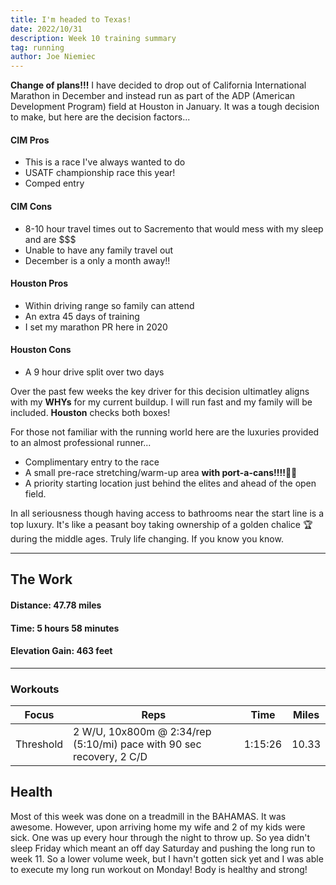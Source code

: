 ```yaml
---
title: I'm headed to Texas!
date: 2022/10/31
description: Week 10 training summary
tag: running
author: Joe Niemiec
---
```

**Change of plans!!!** I have decided to drop out of California International Marathon in December and instead run as part of the ADP (American Development Program) field at Houston in January. It was a tough decision to make, but here are the decision factors...

#### **CIM Pros**
- This is a race I've always wanted to do
- USATF championship race this year!
- Comped entry
  
#### **CIM Cons**
- 8-10 hour travel times out to Sacremento that would mess with my sleep and are $$$
- Unable to have any family travel out
- December is a only a month away!!
  
#### **Houston Pros**
- Within driving range so family can attend
- An extra 45 days of training
- I set my marathon PR here in 2020

#### **Houston Cons**
- A 9 hour drive split over two days

Over the past few weeks the key driver for this decision ultimatley aligns with my **WHYs** for my current buildup. I will run fast and my family will be included. **Houston** checks both boxes!

For those not familiar with the running world here are the luxuries provided to an almost professional runner...

- Complimentary entry to the race 
- A small pre-race stretching/warm-up area **with port-a-cans!!!!**💩💪 
- A priority starting location just behind the elites and ahead of the open field. 

In all seriousness though having access to bathrooms near the start line is a top luxury. It's like a peasant boy taking ownership of a golden chalice 🏆 during the middle ages. Truly life changing. If you know you know.

--------------------------- 

## **The Work**

#### **Distance:** 47.78 miles

#### **Time:** 5 hours 58 minutes

#### **Elevation Gain:** 463 feet  

---------------------------

### **Workouts**

<div className="overflow-x-auto">
<table className="min-w-full inline-block text-left">
  <thead className="border-b-2 border-green-500 uppercase bg-slate-100 dark:bg-slate-800">
  <tr>
    <th className="py-3 px-6">Focus </th>
    <th className="py-3 px-6">Reps</th>
    <th className="py-3 px-6">Time</th>
    <th className="py-3 px-6">Miles</th>
  </tr>
  </thead>
  <tr className="bg-white border-b-2 border-green-500 dark:bg-slate-800">
    <td className="py-4 px-6">Threshold</td>
    <td className="py-4 px-6">2 W/U, 10x800m @ 2:34/rep (5:10/mi) pace with 90 sec recovery, 2 C/D</td>
    <td className="py-4 px-6">1:15:26</td>
    <td className="py-4 px-6">10.33</td>
  </tr>
</table>
</div>

## **Health**
Most of this week was done on a treadmill in the BAHAMAS. It was awesome. However, upon arriving home my wife and 2 of my kids were sick. One was up every hour through the night to throw up. So yea didn't sleep Friday which meant an off day Saturday and pushing the long run to week 11. So a lower volume week, but I havn't gotten sick yet and I was able to execute my long run workout on Monday! Body is healthy and strong!

